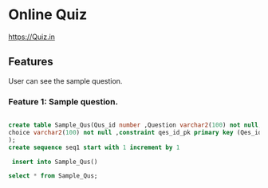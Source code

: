 # Online Quiz


https://Quiz.in


## Features


User can see the sample question.


### Feature 1: Sample question.

```sql

create table Sample_Qus(Qus_id number ,Question varchar2(100) not null,
choice varchar2(100) not null ,constraint qes_id_pk primary key (Qes_id)
);
create sequence seq1 start with 1 increment by 1
```

```sql
 insert into Sample_Qus()

select * from Sample_Qus;

